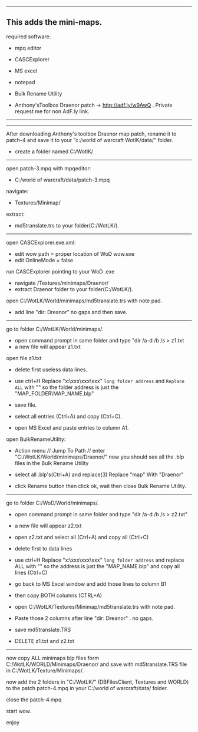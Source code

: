 ----------------------------------------------------------------------------------------------------------------------
This adds the mini-maps.
----------------------------------------------------------------------------------------------------------------------
required software:

 * mpq editor
 
 * CASCExplorer
 
 * MS excel
 
 * notepad
 
 * Bulk Rename Utility
 
 * Anthony'sToolbox Draenor patch -> http://adf.ly/w9AwQ . Private request me for non AdF.ly link.
 
----------------------------------------------------------------------------------------------------------------------
----------------------------------------------------------------------------------------------------------------------

After downloading Anthony's toolbox Draenor map patch, rename it to patch-4 and save it to your "c:/world of warcraft WotlK/data/" folder.

 * create a folder named C:/WotlK/

----------------------------------------------------------------------------------------------------------------------

open patch-3.mpq with mpqeditor:
 * C:/world of warcraft/data/patch-3.mpq

navigate:
 * Textures/Minimap/

extract:
 * md5translate.trs to your folder(C:/WotLK/).

----------------------------------------------------------------------------------------------------------------------

open CASCExplorer.exe.xml:

 * edit wow path = proper location of WoD wow.exe
 * edit OnlineMode = false

run CASCExplorer pointing to your WoD .exe

 * navigate /Textures/minimaps/Draenor/
 * extract Draenor folder to your folder(C:/WotLK/).

open C:/WotLK/World/minimaps/md5translate.trs with note pad.

 * add line "dir: Dreanor" no gaps and then save.

----------------------------------------------------------------------------------------------------------------------

go to folder C:/WotLK/World/minimaps/.
 * open command prompt in same folder and type "dir /a-d /b /s > z1.txt
 * a new file will appear z1.txt

open file z1.txt
 * delete first useless data lines.

 * use  ctrl+H Replace "x:\xxx\xxx\xxx\" `long folder address` and `Replace ALL` with "" so the folder address is just the "MAP_FOLDER\MAP_NAME.blp"

 * save file.

 * select all entries (Ctrl+A) and copy (Ctrl+C).

 * open MS Excel and paste entries to column A1.

open BulkRenameUtility:
 * Action menu // Jump To Path // enter "C:/WotLK/World/minimaps/Draenor/" now you should see all the .blp files in the Bulk Rename Utility

 * select all .blp's(Ctrl+A) and replace(3) Replace "map" With "Draenor"

 * click Rename button then click ok, wait then close Bulk Rename Utility.

----------------------------------------------------------------------------------------------------------------------

go to folder C:/WoD/World/minimaps/.
 * open command prompt in same folder and type "dir /a-d /b /s > z2.txt"

 * a new file will appear z2.txt

 * open z2.txt and select all (Ctrl+A) and copy all (Ctrl+C)

 * delete first to data lines

 * use  ctrl+H Replace "x:\xxx\xxx\xxx\" `long folder address` and replace ALL with "" so the address is just the "MAP_NAME.blp"
and copy all lines (Ctrl+C)

 * go back to MS Excel window and add those lines to column B1

 * then copy BOTH columns (CTRL+A)

 * open C:/WotLK/Textures/Minimap/md5translate.trs with note pad.

 * Paste those 2 columns after line "dir: Dreanor" . no gaps.

 * save md5translate.TRS

 * DELETE z1.txt and z2.txt

----------------------------------------------------------------------------------------------------------------------

now copy ALL minimaps blp files form C:/WotLK/WORLD/Minimaps/Draenor/ and save with md5translate.TRS file in C:/WotLK/Texture/Minimaps/.

now add the 2 folders in "C:/WotLK/" (DBFilesClient, Textures and WORLD) to the patch patch-4.mpq in your C:/world of warcraft/data/ folder.

close the patch-4.mpq

start wow.

enjoy





